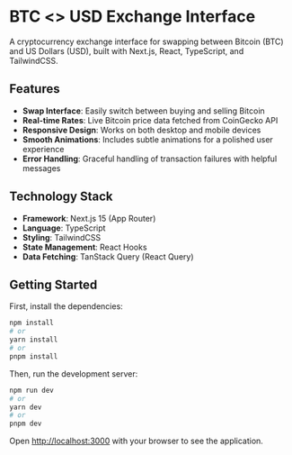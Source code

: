 # BTC <> USD Exchange Interface

A cryptocurrency exchange interface for swapping between Bitcoin (BTC) and US Dollars (USD), built with Next.js, React, TypeScript, and TailwindCSS.

## Features

- **Swap Interface**: Easily switch between buying and selling Bitcoin
- **Real-time Rates**: Live Bitcoin price data fetched from CoinGecko API
- **Responsive Design**: Works on both desktop and mobile devices
- **Smooth Animations**: Includes subtle animations for a polished user experience
- **Error Handling**: Graceful handling of transaction failures with helpful messages

## Technology Stack

- **Framework**: Next.js 15 (App Router)
- **Language**: TypeScript
- **Styling**: TailwindCSS
- **State Management**: React Hooks
- **Data Fetching**: TanStack Query (React Query)

## Getting Started

First, install the dependencies:

```bash
npm install
# or
yarn install
# or
pnpm install
```

Then, run the development server:

```bash
npm run dev
# or
yarn dev
# or
pnpm dev
```

Open [http://localhost:3000](http://localhost:3000) with your browser to see the application.
